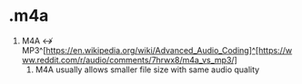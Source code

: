 # .m4a
1. M4A ↮ MP3^[https://en.wikipedia.org/wiki/Advanced_Audio_Coding]^[https://www.reddit.com/r/audio/comments/7hrwx8/m4a_vs_mp3/]
	1. M4A usually allows smaller file size with same audio quality
